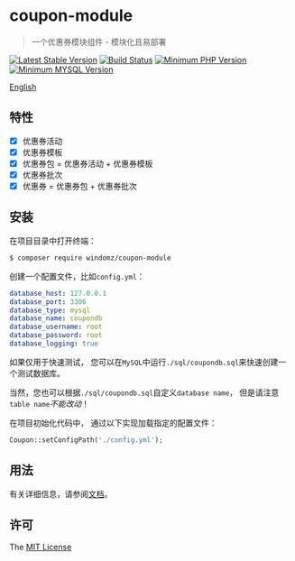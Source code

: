 # coupon-module

> 一个优惠券模块组件 - 模块化且易部署

[![Latest Stable Version](https://img.shields.io/packagist/v/windomz/coupon-module.svg?style=flat-square)](https://packagist.org/packages/windomz/coupon-module)
[![Build Status](https://img.shields.io/travis/WindomZ/coupon-module/master.svg?style=flat-square)](https://travis-ci.org/WindomZ/coupon-module)
[![Minimum PHP Version](https://img.shields.io/badge/php-%3E%3D%207.0-8892BF.svg?style=flat-square)](https://php.net/)
[![Minimum MYSQL Version](https://img.shields.io/badge/mysql-%3E%3D%205.6-4479a1.svg?style=flat-square)](https://www.mysql.com/)

[English](https://github.com/WindomZ/coupon-module/blob/master/README.md#readme)

## 特性

- [x] 优惠券活动
- [x] 优惠券模板
- [x] 优惠券包 = 优惠券活动 + 优惠券模板
- [x] 优惠券批次
- [x] 优惠券 = 优惠券包 + 优惠券批次

## 安装

在项目目录中打开终端：
```bash
$ composer require windomz/coupon-module
```

创建一个配置文件，比如`config.yml`：
```yaml
database_host: 127.0.0.1
database_port: 3306
database_type: mysql
database_name: coupondb
database_username: root
database_password: root
database_logging: true
```

如果仅用于快速测试，
您可以在`MySQL`中运行`./sql/coupondb.sql`来快速创建一个测试数据库。

当然，您也可以根据`./sql/coupondb.sql`自定义`database name`，
但是请注意`table name`_不能改动_！

在项目初始化代码中，
通过以下实现加载指定的配置文件：
```php
Coupon::setConfigPath('./config.yml');
```

## 用法

有关详细信息，请参阅[文档](https://windomz.github.io/coupon-module)。

## 许可

The [MIT License](https://github.com/WindomZ/coupon-module/blob/master/LICENSE)
